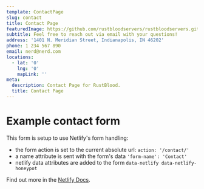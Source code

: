 ```yaml
---
template: ContactPage
slug: contact
title: Contact Page
featuredImage: https://github.com/rustbloodservers/rustbloodservers.github.io/raw/master/img/header.jpg
subtitle: Feel free to reach out via email with your questions!
address: '1401 N. Meridian Street, Indianapolis, IN 46202'
phone: 1 234 567 890
email: nerd@nerd.com
locations:
  - lat: '0'
    lng: '0'
    mapLink: ''
meta:
  description: Contact Page for RustBlood.
  title: Contact Page
---
```


# Example contact form

This form is setup to use Netlify's form handling:

- the form action is set to the current absolute url: `action: '/contact/'`
- a name attribute is sent with the form's data `'form-name': 'Contact'`
- netlify data attributes are added to the form `data-netlify data-netlify-honeypot`

Find out more in the [Netlify Docs](https://www.netlify.com/docs/form-handling/).
